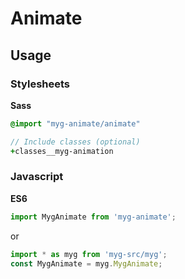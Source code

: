 # Animate

## Usage

### Stylesheets

**Sass**

```sass
@import "myg-animate/animate"

// Include classes (optional)
+classes__myg-animation
```

### Javascript

**ES6**

```js
import MygAnimate from 'myg-animate';
```

or

```js
import * as myg from 'myg-src/myg';
const MygAnimate = myg.MygAnimate;
```
